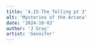 ```yaml
---
title: '4.15 The Telling pt 3'
alt: 'Mysteries of the Arcana'
date: '2024-10-03'
author: 'J Gray'
artist: 'Gennifer'
---
```

